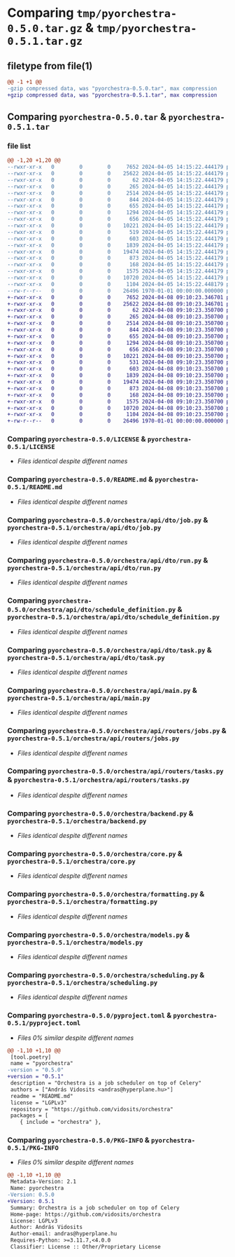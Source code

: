 # Comparing `tmp/pyorchestra-0.5.0.tar.gz` & `tmp/pyorchestra-0.5.1.tar.gz`

## filetype from file(1)

```diff
@@ -1 +1 @@
-gzip compressed data, was "pyorchestra-0.5.0.tar", max compression
+gzip compressed data, was "pyorchestra-0.5.1.tar", max compression
```

## Comparing `pyorchestra-0.5.0.tar` & `pyorchestra-0.5.1.tar`

### file list

```diff
@@ -1,20 +1,20 @@
--rwxr-xr-x   0        0        0     7652 2024-04-05 14:15:22.444179 pyorchestra-0.5.0/LICENSE
--rwxr-xr-x   0        0        0    25622 2024-04-05 14:15:22.444179 pyorchestra-0.5.0/README.md
--rwxr-xr-x   0        0        0       62 2024-04-05 14:15:22.444179 pyorchestra-0.5.0/orchestra/__init__.py
--rwxr-xr-x   0        0        0      265 2024-04-05 14:15:22.444179 pyorchestra-0.5.0/orchestra/api/dto/__init__.py
--rwxr-xr-x   0        0        0     2514 2024-04-05 14:15:22.444179 pyorchestra-0.5.0/orchestra/api/dto/job.py
--rwxr-xr-x   0        0        0      844 2024-04-05 14:15:22.444179 pyorchestra-0.5.0/orchestra/api/dto/run.py
--rwxr-xr-x   0        0        0      655 2024-04-05 14:15:22.444179 pyorchestra-0.5.0/orchestra/api/dto/schedule_definition.py
--rwxr-xr-x   0        0        0     1294 2024-04-05 14:15:22.444179 pyorchestra-0.5.0/orchestra/api/dto/task.py
--rwxr-xr-x   0        0        0      656 2024-04-05 14:15:22.444179 pyorchestra-0.5.0/orchestra/api/main.py
--rwxr-xr-x   0        0        0    10221 2024-04-05 14:15:22.444179 pyorchestra-0.5.0/orchestra/api/routers/jobs.py
--rwxr-xr-x   0        0        0      519 2024-04-05 14:15:22.444179 pyorchestra-0.5.0/orchestra/api/routers/tags.py
--rwxr-xr-x   0        0        0      603 2024-04-05 14:15:22.444179 pyorchestra-0.5.0/orchestra/api/routers/tasks.py
--rwxr-xr-x   0        0        0     1839 2024-04-05 14:15:22.444179 pyorchestra-0.5.0/orchestra/backend.py
--rwxr-xr-x   0        0        0    19474 2024-04-05 14:15:22.444179 pyorchestra-0.5.0/orchestra/core.py
--rwxr-xr-x   0        0        0      873 2024-04-05 14:15:22.444179 pyorchestra-0.5.0/orchestra/formatting.py
--rwxr-xr-x   0        0        0      168 2024-04-05 14:15:22.444179 pyorchestra-0.5.0/orchestra/job.py
--rwxr-xr-x   0        0        0     1575 2024-04-05 14:15:22.444179 pyorchestra-0.5.0/orchestra/models.py
--rwxr-xr-x   0        0        0    10720 2024-04-05 14:15:22.444179 pyorchestra-0.5.0/orchestra/scheduling.py
--rwxr-xr-x   0        0        0     1104 2024-04-05 14:15:22.448179 pyorchestra-0.5.0/pyproject.toml
--rw-r--r--   0        0        0    26496 1970-01-01 00:00:00.000000 pyorchestra-0.5.0/PKG-INFO
+-rwxr-xr-x   0        0        0     7652 2024-04-08 09:10:23.346701 pyorchestra-0.5.1/LICENSE
+-rwxr-xr-x   0        0        0    25622 2024-04-08 09:10:23.346701 pyorchestra-0.5.1/README.md
+-rwxr-xr-x   0        0        0       62 2024-04-08 09:10:23.350700 pyorchestra-0.5.1/orchestra/__init__.py
+-rwxr-xr-x   0        0        0      265 2024-04-08 09:10:23.350700 pyorchestra-0.5.1/orchestra/api/dto/__init__.py
+-rwxr-xr-x   0        0        0     2514 2024-04-08 09:10:23.350700 pyorchestra-0.5.1/orchestra/api/dto/job.py
+-rwxr-xr-x   0        0        0      844 2024-04-08 09:10:23.350700 pyorchestra-0.5.1/orchestra/api/dto/run.py
+-rwxr-xr-x   0        0        0      655 2024-04-08 09:10:23.350700 pyorchestra-0.5.1/orchestra/api/dto/schedule_definition.py
+-rwxr-xr-x   0        0        0     1294 2024-04-08 09:10:23.350700 pyorchestra-0.5.1/orchestra/api/dto/task.py
+-rwxr-xr-x   0        0        0      656 2024-04-08 09:10:23.350700 pyorchestra-0.5.1/orchestra/api/main.py
+-rwxr-xr-x   0        0        0    10221 2024-04-08 09:10:23.350700 pyorchestra-0.5.1/orchestra/api/routers/jobs.py
+-rwxr-xr-x   0        0        0      531 2024-04-08 09:10:23.350700 pyorchestra-0.5.1/orchestra/api/routers/tags.py
+-rwxr-xr-x   0        0        0      603 2024-04-08 09:10:23.350700 pyorchestra-0.5.1/orchestra/api/routers/tasks.py
+-rwxr-xr-x   0        0        0     1839 2024-04-08 09:10:23.350700 pyorchestra-0.5.1/orchestra/backend.py
+-rwxr-xr-x   0        0        0    19474 2024-04-08 09:10:23.350700 pyorchestra-0.5.1/orchestra/core.py
+-rwxr-xr-x   0        0        0      873 2024-04-08 09:10:23.350700 pyorchestra-0.5.1/orchestra/formatting.py
+-rwxr-xr-x   0        0        0      168 2024-04-08 09:10:23.350700 pyorchestra-0.5.1/orchestra/job.py
+-rwxr-xr-x   0        0        0     1575 2024-04-08 09:10:23.350700 pyorchestra-0.5.1/orchestra/models.py
+-rwxr-xr-x   0        0        0    10720 2024-04-08 09:10:23.350700 pyorchestra-0.5.1/orchestra/scheduling.py
+-rwxr-xr-x   0        0        0     1104 2024-04-08 09:10:23.350700 pyorchestra-0.5.1/pyproject.toml
+-rw-r--r--   0        0        0    26496 1970-01-01 00:00:00.000000 pyorchestra-0.5.1/PKG-INFO
```

### Comparing `pyorchestra-0.5.0/LICENSE` & `pyorchestra-0.5.1/LICENSE`

 * *Files identical despite different names*

### Comparing `pyorchestra-0.5.0/README.md` & `pyorchestra-0.5.1/README.md`

 * *Files identical despite different names*

### Comparing `pyorchestra-0.5.0/orchestra/api/dto/job.py` & `pyorchestra-0.5.1/orchestra/api/dto/job.py`

 * *Files identical despite different names*

### Comparing `pyorchestra-0.5.0/orchestra/api/dto/run.py` & `pyorchestra-0.5.1/orchestra/api/dto/run.py`

 * *Files identical despite different names*

### Comparing `pyorchestra-0.5.0/orchestra/api/dto/schedule_definition.py` & `pyorchestra-0.5.1/orchestra/api/dto/schedule_definition.py`

 * *Files identical despite different names*

### Comparing `pyorchestra-0.5.0/orchestra/api/dto/task.py` & `pyorchestra-0.5.1/orchestra/api/dto/task.py`

 * *Files identical despite different names*

### Comparing `pyorchestra-0.5.0/orchestra/api/main.py` & `pyorchestra-0.5.1/orchestra/api/main.py`

 * *Files identical despite different names*

### Comparing `pyorchestra-0.5.0/orchestra/api/routers/jobs.py` & `pyorchestra-0.5.1/orchestra/api/routers/jobs.py`

 * *Files identical despite different names*

### Comparing `pyorchestra-0.5.0/orchestra/api/routers/tasks.py` & `pyorchestra-0.5.1/orchestra/api/routers/tasks.py`

 * *Files identical despite different names*

### Comparing `pyorchestra-0.5.0/orchestra/backend.py` & `pyorchestra-0.5.1/orchestra/backend.py`

 * *Files identical despite different names*

### Comparing `pyorchestra-0.5.0/orchestra/core.py` & `pyorchestra-0.5.1/orchestra/core.py`

 * *Files identical despite different names*

### Comparing `pyorchestra-0.5.0/orchestra/formatting.py` & `pyorchestra-0.5.1/orchestra/formatting.py`

 * *Files identical despite different names*

### Comparing `pyorchestra-0.5.0/orchestra/models.py` & `pyorchestra-0.5.1/orchestra/models.py`

 * *Files identical despite different names*

### Comparing `pyorchestra-0.5.0/orchestra/scheduling.py` & `pyorchestra-0.5.1/orchestra/scheduling.py`

 * *Files identical despite different names*

### Comparing `pyorchestra-0.5.0/pyproject.toml` & `pyorchestra-0.5.1/pyproject.toml`

 * *Files 0% similar despite different names*

```diff
@@ -1,10 +1,10 @@
 [tool.poetry]
 name = "pyorchestra"
-version = "0.5.0"
+version = "0.5.1"
 description = "Orchestra is a job scheduler on top of Celery"
 authors = ["András Vidosits <andras@hyperplane.hu>"]
 readme = "README.md"
 license = "LGPLv3"
 repository = "https://github.com/vidosits/orchestra"
 packages = [
 	{ include = "orchestra" },
```

### Comparing `pyorchestra-0.5.0/PKG-INFO` & `pyorchestra-0.5.1/PKG-INFO`

 * *Files 0% similar despite different names*

```diff
@@ -1,10 +1,10 @@
 Metadata-Version: 2.1
 Name: pyorchestra
-Version: 0.5.0
+Version: 0.5.1
 Summary: Orchestra is a job scheduler on top of Celery
 Home-page: https://github.com/vidosits/orchestra
 License: LGPLv3
 Author: András Vidosits
 Author-email: andras@hyperplane.hu
 Requires-Python: >=3.11.7,<4.0.0
 Classifier: License :: Other/Proprietary License
```

